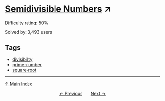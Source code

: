 # [Semidivisible Numbers](https://projecteuler.net/problem=234) ↗️

Difficulty rating: 50%

Solved by: 3,493 users
## Tags

- [divisibility](../tags/divisibility.md)
- [prime-number](../tags/prime-number.md)
- [square-root](../tags/square-root.md)



---

[↑ Main Index](../README.md)


<div align=center><a href='233.md'>← Previous</a> &nbsp;&nbsp; &nbsp;&nbsp;  <a href='235.md'>Next →</a></div>
